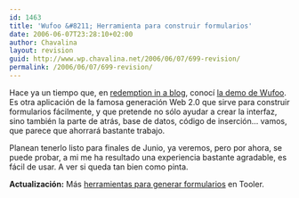 ```yaml
---
id: 1463
title: 'Wufoo &#8211; Herramienta para construir formularios'
date: 2006-06-07T23:28:10+02:00
author: Chavalina
layout: revision
guid: http://www.wp.chavalina.net/2006/06/07/699-revision/
permalink: /2006/06/07/699-revision/
---
```

Hace ya un tiempo que, en <a href="http://blog.codefront.net/archives/2006/03/26/wufoo-cool-ajax-form-builder/" target="_blank">redemption in a blog</a>, conoc&iacute; <a href="http://wufoo.com/demo/" target="_blank">la demo de Wufoo</a>. Es otra aplicaci&oacute;n de la famosa generaci&oacute;n Web 2.0 que sirve para construir formularios f&aacute;cilmente, y que pretende no s&oacute;lo ayudar a crear la interfaz, sino tambi&eacute;n la parte de atr&aacute;s, base de datos, c&oacute;digo de inserci&oacute;n&#8230; vamos, que parece que ahorrar&aacute; bastante trabajo. 

Planean tenerlo listo para finales de Junio, ya veremos, pero por ahora, se puede probar, a mi me ha resultado una experiencia bastante agradable, es f&aacute;cil de usar. A ver si queda tan bien como pinta.

**Actualizaci&oacute;n:** M&aacute;s <a href="http://www.tooler.com.ar/2006/03/19/herramientas-online-para-generar-formularios-web/" target="_blank">herramientas para generar formularios</a> en Tooler.